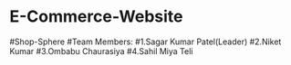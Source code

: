 # E-Commerce-Website
#Shop-Sphere
#Team Members:
#1.Sagar Kumar Patel(Leader)
#2.Niket Kumar
#3.Ombabu Chaurasiya
#4.Sahil Miya Teli
